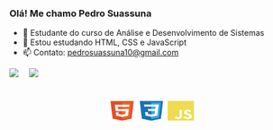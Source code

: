 ### Olá! Me chamo Pedro Suassuna 

- 🔭 Estudante do curso de Análise e Desenvolvimento de Sistemas
- 🌱 Estou estudando HTML, CSS e JavaScript
- 📫 Contato: pedrosuassuna10@gmail.com

<div>
  <a href="https://github.com/pedrosuassuna"></a>
  <img style="margin-right: 15px" height="150em" src="https://github-readme-stats.vercel.app/api?username=pedrosuassuna&show_icons=true&theme=minimal&include_all_commits=true&count_private=true"/>
  <img height="150em" src="https://github-readme-stats.vercel.app/api/top-langs/?username=pedrosuassuna&layout=compact&langs_count=16&theme=minimal"/>
</div>

#

<div style="display: inline_block><br>
  <img title="HTML5" align="center" alt="HTML" height="36" width="48" src="https://raw.githubusercontent.com/devicons/devicon/master/icons/html5/html5-original.svg">
  <img title="HTML5" align="center" alt="HTML" height="36" width="48" src="https://raw.githubusercontent.com/devicons/devicon/master/icons/html5/html5-original.svg">
  <img title="CSS3" align="center" alt="CSS" height="36" width="48" src="https://raw.githubusercontent.com/devicons/devicon/master/icons/css3/css3-original.svg">
  <img title="JavaScript" align="center" alt="JavaScript" height="36" width="48" src="https://raw.githubusercontent.com/devicons/devicon/master/icons/javascript/javascript-plain.svg">
  

##
